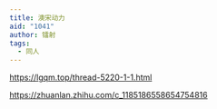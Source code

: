 ```yaml
---
title: 澳宋动力
aid: "1041"
author: 镭射
tags:
  - 同人
---
```


https://lgqm.top/thread-5220-1-1.html

https://zhuanlan.zhihu.com/c_1185186558654754816
